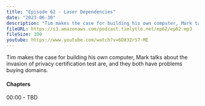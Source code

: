 ```yaml
---
title: "Episode 62 - Laser Dependencies"
date: "2023-06-30"
description: "Tim makes the case for building his own computer, Mark talks about the invasion of privacy certification test are, and they both have problems buying domains." 
fileURL: https://s3.amazonaws.com/podcast.timlytle.net/ep62/ep62.mp3
fileSize: 100
youtube: https://www.youtube.com/watch?v=6D83ZrS7-ME
---
```


Tim makes the case for building his own computer, Mark talks about the invasion of privacy certification test are, and they both have problems buying domains. 

#### Chapters

00:00 - TBD  

